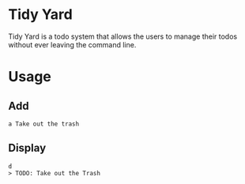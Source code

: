 # Tidy Yard

Tidy Yard is a todo system that allows the users to manage their todos without ever leaving the command line. 

# Usage
## Add
    a Take out the trash
## Display
    d
    > TODO: Take out the Trash

